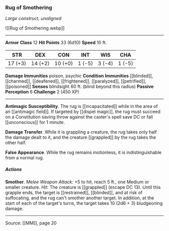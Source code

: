 ### Rug of Smothering
_Large construct, unaligned_

![[Rug of Smothering.webp]]




---

**Armor Class** 12
**Hit Points** 33 (6d10)
**Speed** 10 ft.

| STR     | DEX     | CON     | INT     | WIS     | CHA     |
|---------|---------|---------|---------|---------|---------|
| 17 (+3) | 14 (+2) | 10 (+0) | 1 (-5) | 3 (-4) | 1 (-5) |

**Damage Immunities** poison, psychic
**Condition Immunities** [[blinded]], [[charmed]], [[deafened]], [[frightened]], [[paralyzed]], [[petrified]], [[poisoned]]
**Senses** blindsight 60 ft. (blind beyond this radius)
**Passive Perception** 6
**Challenge** 2 (450 XP)

---

**Antimagic Susceptibility**. The rug is [[incapacitated]] while in the area of an [[antimagic field]]. If targeted by [[dispel magic]], the rug must succeed on a Constitution saving throw against the caster's spell save DC or fall [[unconscious]] for 1 minute.

**Damage Transfer**. While it is grappling a creature, the rug takes only half the damage dealt to it, and the creature [[grappled]] by the rug takes the other half.

**False Appearance**. While the rug remains motionless, it is indistinguishable from a normal rug.

##### Actions
**Smother**. _Melee Weapon Attack:_ +5 to hit, reach 5 ft., one Medium or smaller creature. Hit: The creature is [[grappled]] (escape DC 13). Until this grapple ends, the target is [[restrained]], [[blinded]], and at risk of suffocating, and the rug can't smother another target. In addition, at the start of each of the target's turns, the target takes 10 (2d6 + 3) bludgeoning damage.


---

Source: [[MM]], page 20
